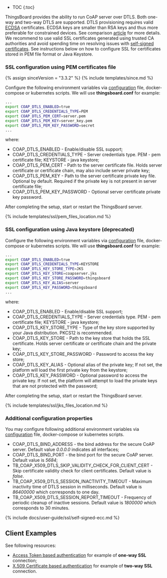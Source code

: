 * TOC
{:toc}

ThingsBoard provides the ability to run CoAP server over DTLS. Both one-way and two-way DTLS are supported.
DTLS provisioning requires valid [ECDSA](https://en.wikipedia.org/wiki/Elliptic_Curve_Digital_Signature_Algorithm) certificates. 
ECDSA keys are smaller than RSA keys and thus more preferable for constrained devices. 
See comparison [article](https://sectigostore.com/blog/ecdsa-vs-rsa-everything-you-need-to-know/) for more details.
We recommend to use valid SSL certificates generated using trusted CA authorities and avoid spending time on resolving issues with [self-signed certificates](#self-signed-certificates-generation).
See instructions below on how to configure SSL for certificates stored in PEM file format or Java Keystore.


### SSL configuration using PEM certificates file

{% assign sinceVersion = "3.3.2" %}
{% include templates/since.md %}

Configure the following environment variables via [configuration](/docs/{{docsPrefix}}user-guide/install/config/) file, docker-compose or kubernetes scripts.
We will use **thingsboard.conf** for example:

```bash
...
export COAP_DTLS_ENABLED=true
export COAP_DTLS_CREDENTIALS_TYPE=PEM
export COAP_DTLS_PEM_CERT=server.pem
export COAP_DTLS_PEM_KEY=server_key.pem
export COAP_DTLS_PEM_KEY_PASSWORD=secret
...
```

where:

* COAP_DTLS_ENABLED - Enable/disable SSL support;
* COAP_DTLS_CREDENTIALS_TYPE -  Server credentials type. PEM - pem certificate file; KEYSTORE - java keystore;
* COAP_DTLS_PEM_CERT - Path to the server certificate file. Holds server certificate or certificate chain, may also include server private key;
* COAP_DTLS_PEM_KEY - Path to the server certificate private key file. Optional by default. Required if the private key is not present in server certificate file;
* COAP_DTLS_PEM_KEY_PASSWORD - Optional server certificate private key password.

After completing the setup, start or restart the ThingsBoard server.

{% include templates/ssl/pem_files_location.md %}


### SSL configuration using Java keystore (deprecated)

Configure the following environment variables via [configuration](/docs/{{docsPrefix}}user-guide/install/config/) file, docker-compose or kubernetes scripts.
We will use **thingsboard.conf** for example:

```bash
...
export COAP_DTLS_ENABLED=true
export COAP_DTLS_CREDENTIALS_TYPE=KEYSTORE
export COAP_DTLS_KEY_STORE_TYPE=JKS
export COAP_DTLS_KEY_STORE=coapserver.jks
export COAP_DTLS_KEY_STORE_PASSWORD=thingsboard
export COAP_DTLS_KEY_ALIAS=server
export COAP_DTLS_KEY_PASSWORD=thingsboard
...
```

where:

* COAP_DTLS_ENABLED - Enable/disable SSL support;
* COAP_DTLS_CREDENTIALS_TYPE - Server credentials type. PEM - pem certificate file; KEYSTORE - java keystore;
* COAP_DTLS_KEY_STORE_TYPE - Type of the key store supported by your Java distribution. PKCS12 is recommended.
* COAP_DTLS_KEY_STORE - Path to the key store that holds the SSL certificate. Holds server certificate or certificate chain and the private key;
* COAP_DTLS_KEY_STORE_PASSWORD - Password to access the key store;
* COAP_DTLS_KEY_ALIAS - Optional alias of the private key; If not set, the platform will load the first private key from the keystore;
* COAP_DTLS_KEY_PASSWORD - Optional password to access the private key. If not set, the platform will attempt to load the private keys that are not protected with the password;

After completing the setup, start or restart the ThingsBoard server.

{% include templates/ssl/jks_files_location.md %}

### Additional configuration properties

You may configure following additional environment variables via [configuration](/docs/{{docsPrefix}}user-guide/install/config/) file, docker-compose or kubernetes scripts.

* COAP_DTLS_BIND_ADDRESS - the bind address for the secure CoAP server. Default value *0.0.0.0* indicates all interfaces;
* COAP_DTLS_BIND_PORT - the bind port for the secure CoAP server. Default value is *5684*;
* TB_COAP_X509_DTLS_SKIP_VALIDITY_CHECK_FOR_CLIENT_CERT - Skip certificate validity check for client certificates. Default value is *false*.
* TB_COAP_X509_DTLS_SESSION_INACTIVITY_TIMEOUT - Maximum inactivity time of DTLS session in milliseconds. Default value is *86400000* which corresponds to one day.
* TB_COAP_X509_DTLS_SESSION_REPORT_TIMEOUT - Frequency of periodic cleanup of inactive sessions. Default value is *1800000* which corresponds to 30 minutes.

{% include docs/user-guide/ssl/self-signed-ecc.md %}

## Client Examples

See following resources:

- [Access Token based authentication](/docs/{{docsPrefix}}user-guide/ssl/coap-access-token/) for example of **one-way SSL** connection;
- [X.509 Certificate based authentication](/docs/{{docsPrefix}}user-guide/ssl/coap-x509-certificates/) for example of **two-way SSL** connection.
